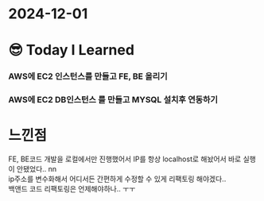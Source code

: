 # 2024-12-01

# :sunglasses: Today I Learned

### AWS에 EC2 인스턴스를 만들고 FE, BE 올리기
### AWS에 EC2 DB인스턴스 를 만들고 MYSQL 설치후 연동하기

# 느낀점
FE, BE코드 개발을 로컬에서만 진행했어서 IP를 항상 localhost로 해놨어서 바로 실행이 안됐었다.. nn <br>
ip주소를 변수화해서 어디서든 간편하게 수정할 수 있게 리팩토링 해야겠다.. <br>
백앤드 코드 리팩토링은 언제해야하나.. ㅜㅜ <br>

